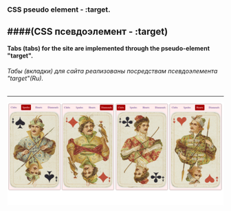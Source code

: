 ### CSS pseudo element - :target.
####(CSS псевдоэлемент - :target)
---
__Tabs (tabs) for the site are implemented through the pseudo-element "target".__

###### Табы (вкладки) для сайта реализованы посредствам псевдоэлемента "target"(Ru).
---


![img](./img/readmeimg.png)
